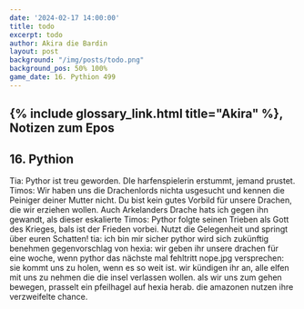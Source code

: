 ```yaml
---
date: '2024-02-17 14:00:00'
title: todo
excerpt: todo
author: Akira die Bardin
layout: post
background: "/img/posts/todo.png"
background_pos: 50% 100%
game_date: 16. Pythion 499
---
```


<div class="rhyme">
  <blockquote>
  </blockquote>
</div>

## {% include glossary_link.html title="Akira" %}, Notizen zum Epos


## 16. Pythion
Tia: Pythor ist treu geworden. DIe harfenspielerin erstummt, jemand prustet.
Timos: Wir haben uns die Drachenlords nichta usgesucht und kennen die Peiniger deiner Mutter nicht. Du bist kein gutes Vorbild für unsere Drachen, die wir erziehen wollen. Auch Arkelanders Drache hats ich gegen ihn gewandt, als dieser eskalierte
Timos: Pythor folgte seinen Trieben als Gott des Krieges, bals ist der Frieden vorbei. Nutzt die Gelegenheit und springt über euren Schatten!
tia: ich bin mir sicher pythor wird sich zukünftig benehmen
gegenvorschlag von hexia: wir geben ihr unsere drachen für eine woche, wenn pythor das nächste mal fehltritt
nope.jpg
versprechen: sie kommt uns zu holen, wenn es so weit ist.
wir kündigen ihr an, alle elfen mit uns zu nehmen die die insel verlassen wollen.
als wir uns zum gehen bewegen, prasselt ein pfeilhagel auf hexia herab. die amazonen nutzen ihre verzweifelte chance.


<!--
Die Amazonen sind mit der Halbinsel Aresia in Verbindung, 
Narsus für viele aresianer ein spielzeug der königin.
Chondrus: beim "träumer", also der richtung ohne sterne, finden wir die nether seee)
Chondrus: Von der Insel der Verdammnis in der dunklen See kann man manchmal auf Lutheria treffen. 
Ein Brief für Tiameia kommt, außerdem das Leben und Leiden des gemeinen Bewohners.
-->
